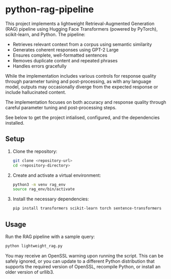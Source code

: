 # python-rag-pipeline

This project implements a lightweight Retrieval-Augmented Generation (RAG) pipeline using Hugging Face Transformers (powered by PyTorch), scikit-learn, and Python. The pipeline:
- Retrieves relevant context from a corpus using semantic similarity
- Generates coherent responses using GPT-2 Large
- Ensures complete, well-formatted sentences
- Removes duplicate content and repeated phrases
- Handles errors gracefully

While the implementation includes various controls for response quality through parameter tuning and post-processing, as with any language model, outputs may occasionally diverge from the expected response or include hallucinated content.

The implementation focuses on both accuracy and response quality through careful parameter tuning and post-processing steps.

See below to get the project intialised, configured, and the dependencies installed.

## Setup

1. Clone the repository:
    ```sh
    git clone <repository-url>
    cd <repository-directory>
    ```

2. Create and activate a virtual environment:
    ```sh
    python3 -m venv rag_env
    source rag_env/bin/activate
    ```

3. Install the necessary dependencies:
    ```sh
    pip install transformers scikit-learn torch sentence-transformers

## Usage

Run the RAG pipeline with a sample query:
```sh
python lightweight_rag.py
```

You may receive an OpenSSL warning upon running the script. This can be safely ignored, or you can update to a different Python distribution that supports the required version of OpenSSL, recompile Python, or install an older version of urllib3.
